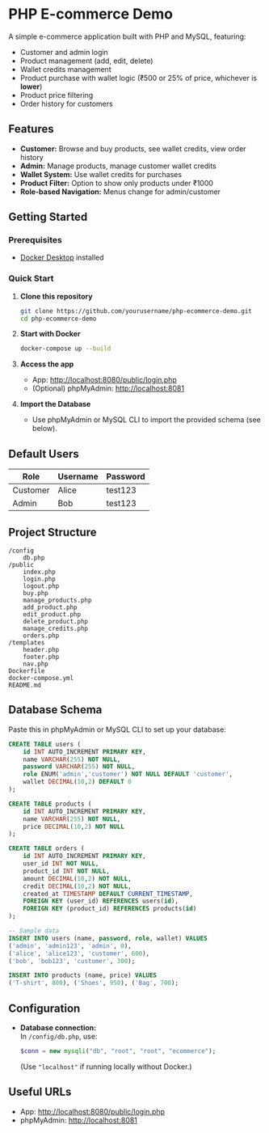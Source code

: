 
# PHP E-commerce Demo

A simple e-commerce application built with PHP and MySQL, featuring:
- Customer and admin login
- Product management (add, edit, delete)
- Wallet credits management
- Product purchase with wallet logic (₹500 or 25% of price, whichever is **lower**)
- Product price filtering
- Order history for customers

## Features

- **Customer:** Browse and buy products, see wallet credits, view order history
- **Admin:** Manage products, manage customer wallet credits
- **Wallet System:** Use wallet credits for purchases
- **Product Filter:** Option to show only products under ₹1000
- **Role-based Navigation:** Menus change for admin/customer

## Getting Started

### Prerequisites

- [Docker Desktop](https://www.docker.com/products/docker-desktop) installed

### Quick Start

1. **Clone this repository**
   ```sh
   git clone https://github.com/yourusername/php-ecommerce-demo.git
   cd php-ecommerce-demo
   ```

2. **Start with Docker**
   ```sh
   docker-compose up --build
   ```

3. **Access the app**
   - App: [http://localhost:8080/public/login.php](http://localhost:8080/public/login.php)
   - (Optional) phpMyAdmin: [http://localhost:8081](http://localhost:8081)

4. **Import the Database**
   - Use phpMyAdmin or MySQL CLI to import the provided schema (see below).

## Default Users

| Role    | Username | Password  |
|---------|----------|-----------|
| Customer| Alice    | test123  |
| Admin | Bob      | test123    |

## Project Structure

```
/config
    db.php
/public
    index.php
    login.php
    logout.php
    buy.php
    manage_products.php
    add_product.php
    edit_product.php
    delete_product.php
    manage_credits.php
    orders.php
/templates
    header.php
    footer.php
    nav.php
Dockerfile
docker-compose.yml
README.md
```

## Database Schema

Paste this in phpMyAdmin or MySQL CLI to set up your database:

```sql
CREATE TABLE users (
    id INT AUTO_INCREMENT PRIMARY KEY,
    name VARCHAR(255) NOT NULL,
    password VARCHAR(255) NOT NULL,
    role ENUM('admin','customer') NOT NULL DEFAULT 'customer',
    wallet DECIMAL(10,2) DEFAULT 0
);

CREATE TABLE products (
    id INT AUTO_INCREMENT PRIMARY KEY,
    name VARCHAR(255) NOT NULL,
    price DECIMAL(10,2) NOT NULL
);

CREATE TABLE orders (
    id INT AUTO_INCREMENT PRIMARY KEY,
    user_id INT NOT NULL,
    product_id INT NOT NULL,
    amount DECIMAL(10,2) NOT NULL,
    credit DECIMAL(10,2) NOT NULL,
    created_at TIMESTAMP DEFAULT CURRENT_TIMESTAMP,
    FOREIGN KEY (user_id) REFERENCES users(id),
    FOREIGN KEY (product_id) REFERENCES products(id)
);

-- Sample data
INSERT INTO users (name, password, role, wallet) VALUES
('admin', 'admin123', 'admin', 0),
('alice', 'alice123', 'customer', 600),
('bob', 'bob123', 'customer', 300);

INSERT INTO products (name, price) VALUES
('T-shirt', 800), ('Shoes', 950), ('Bag', 700);
```

## Configuration

- **Database connection:**  
  In `/config/db.php`, use:
  ```php
  $conn = new mysqli("db", "root", "root", "ecommerce");
  ```
  (Use `"localhost"` if running locally without Docker.)

## Useful URLs

- App: [http://localhost:8080/public/login.php](http://localhost:8080/public/login.php)
- phpMyAdmin: [http://localhost:8081](http://localhost:8081)
